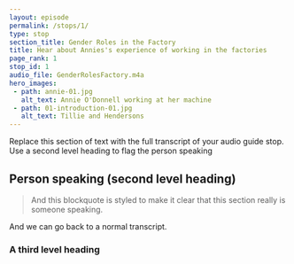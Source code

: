 ```yaml
---
layout: episode
permalink: /stops/1/
type: stop
section_title: Gender Roles in the Factory
title: Hear about Annies's experience of working in the factories
page_rank: 1
stop_id: 1
audio_file: GenderRolesFactory.m4a
hero_images:
 - path: annie-01.jpg
   alt_text: Annie O'Donnell working at her machine
 - path: 01-introduction-01.jpg
   alt_text: Tillie and Hendersons
---
```


Replace this section of text with the full transcript of your audio guide stop. Use a second level heading to flag the person speaking

## Person speaking (second level heading)

> And this blockquote is styled to make it clear that this section really is someone speaking.

And we can go back to a normal transcript.

### A third level heading
